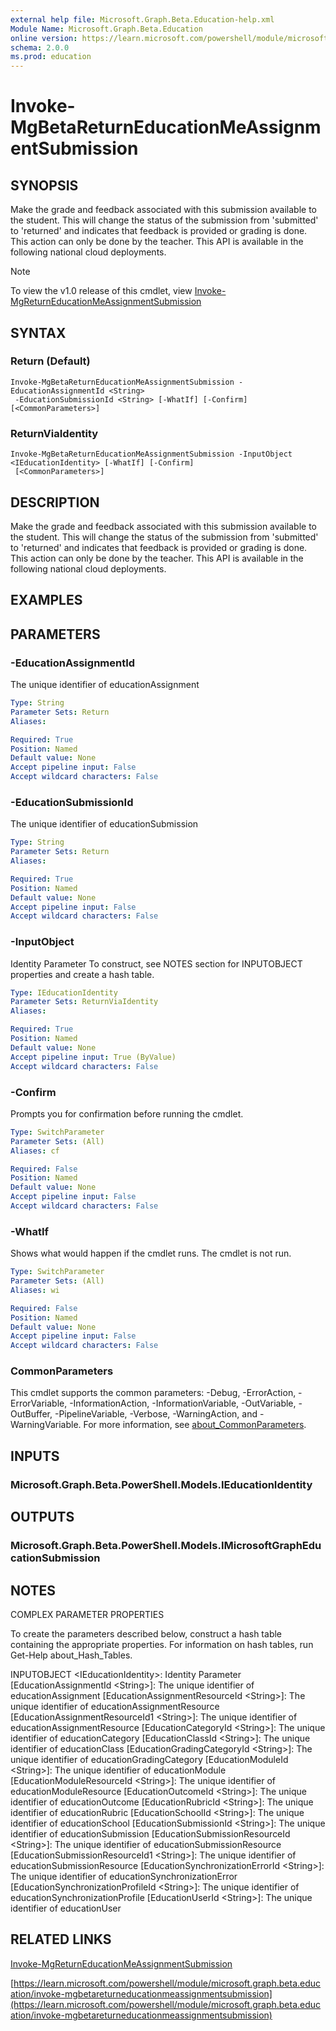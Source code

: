 ```yaml
---
external help file: Microsoft.Graph.Beta.Education-help.xml
Module Name: Microsoft.Graph.Beta.Education
online version: https://learn.microsoft.com/powershell/module/microsoft.graph.beta.education/invoke-mgbetareturneducationmeassignmentsubmission
schema: 2.0.0
ms.prod: education
---
```


# Invoke-MgBetaReturnEducationMeAssignmentSubmission

## SYNOPSIS
Make the grade and feedback associated with this submission available to the student.
This will change the status of the submission from 'submitted' to 'returned' and indicates that feedback is provided or grading is done.
This action can only be done by the teacher.
This API is available in the following national cloud deployments.

> [!NOTE]
> To view the v1.0 release of this cmdlet, view [Invoke-MgReturnEducationMeAssignmentSubmission](/powershell/module/Microsoft.Graph.Education/Invoke-MgReturnEducationMeAssignmentSubmission?view=graph-powershell-1.0)

## SYNTAX

### Return (Default)
```
Invoke-MgBetaReturnEducationMeAssignmentSubmission -EducationAssignmentId <String>
 -EducationSubmissionId <String> [-WhatIf] [-Confirm] [<CommonParameters>]
```

### ReturnViaIdentity
```
Invoke-MgBetaReturnEducationMeAssignmentSubmission -InputObject <IEducationIdentity> [-WhatIf] [-Confirm]
 [<CommonParameters>]
```

## DESCRIPTION
Make the grade and feedback associated with this submission available to the student.
This will change the status of the submission from 'submitted' to 'returned' and indicates that feedback is provided or grading is done.
This action can only be done by the teacher.
This API is available in the following national cloud deployments.

## EXAMPLES

## PARAMETERS

### -EducationAssignmentId
The unique identifier of educationAssignment

```yaml
Type: String
Parameter Sets: Return
Aliases:

Required: True
Position: Named
Default value: None
Accept pipeline input: False
Accept wildcard characters: False
```

### -EducationSubmissionId
The unique identifier of educationSubmission

```yaml
Type: String
Parameter Sets: Return
Aliases:

Required: True
Position: Named
Default value: None
Accept pipeline input: False
Accept wildcard characters: False
```

### -InputObject
Identity Parameter
To construct, see NOTES section for INPUTOBJECT properties and create a hash table.

```yaml
Type: IEducationIdentity
Parameter Sets: ReturnViaIdentity
Aliases:

Required: True
Position: Named
Default value: None
Accept pipeline input: True (ByValue)
Accept wildcard characters: False
```

### -Confirm
Prompts you for confirmation before running the cmdlet.

```yaml
Type: SwitchParameter
Parameter Sets: (All)
Aliases: cf

Required: False
Position: Named
Default value: None
Accept pipeline input: False
Accept wildcard characters: False
```

### -WhatIf
Shows what would happen if the cmdlet runs.
The cmdlet is not run.

```yaml
Type: SwitchParameter
Parameter Sets: (All)
Aliases: wi

Required: False
Position: Named
Default value: None
Accept pipeline input: False
Accept wildcard characters: False
```

### CommonParameters
This cmdlet supports the common parameters: -Debug, -ErrorAction, -ErrorVariable, -InformationAction, -InformationVariable, -OutVariable, -OutBuffer, -PipelineVariable, -Verbose, -WarningAction, and -WarningVariable. For more information, see [about_CommonParameters](http://go.microsoft.com/fwlink/?LinkID=113216).

## INPUTS

### Microsoft.Graph.Beta.PowerShell.Models.IEducationIdentity
## OUTPUTS

### Microsoft.Graph.Beta.PowerShell.Models.IMicrosoftGraphEducationSubmission
## NOTES
COMPLEX PARAMETER PROPERTIES

To create the parameters described below, construct a hash table containing the appropriate properties.
For information on hash tables, run Get-Help about_Hash_Tables.

INPUTOBJECT \<IEducationIdentity\>: Identity Parameter
  \[EducationAssignmentId \<String\>\]: The unique identifier of educationAssignment
  \[EducationAssignmentResourceId \<String\>\]: The unique identifier of educationAssignmentResource
  \[EducationAssignmentResourceId1 \<String\>\]: The unique identifier of educationAssignmentResource
  \[EducationCategoryId \<String\>\]: The unique identifier of educationCategory
  \[EducationClassId \<String\>\]: The unique identifier of educationClass
  \[EducationGradingCategoryId \<String\>\]: The unique identifier of educationGradingCategory
  \[EducationModuleId \<String\>\]: The unique identifier of educationModule
  \[EducationModuleResourceId \<String\>\]: The unique identifier of educationModuleResource
  \[EducationOutcomeId \<String\>\]: The unique identifier of educationOutcome
  \[EducationRubricId \<String\>\]: The unique identifier of educationRubric
  \[EducationSchoolId \<String\>\]: The unique identifier of educationSchool
  \[EducationSubmissionId \<String\>\]: The unique identifier of educationSubmission
  \[EducationSubmissionResourceId \<String\>\]: The unique identifier of educationSubmissionResource
  \[EducationSubmissionResourceId1 \<String\>\]: The unique identifier of educationSubmissionResource
  \[EducationSynchronizationErrorId \<String\>\]: The unique identifier of educationSynchronizationError
  \[EducationSynchronizationProfileId \<String\>\]: The unique identifier of educationSynchronizationProfile
  \[EducationUserId \<String\>\]: The unique identifier of educationUser

## RELATED LINKS
[Invoke-MgReturnEducationMeAssignmentSubmission](/powershell/module/Microsoft.Graph.Education/Invoke-MgReturnEducationMeAssignmentSubmission?view=graph-powershell-1.0)

[https://learn.microsoft.com/powershell/module/microsoft.graph.beta.education/invoke-mgbetareturneducationmeassignmentsubmission](https://learn.microsoft.com/powershell/module/microsoft.graph.beta.education/invoke-mgbetareturneducationmeassignmentsubmission)

